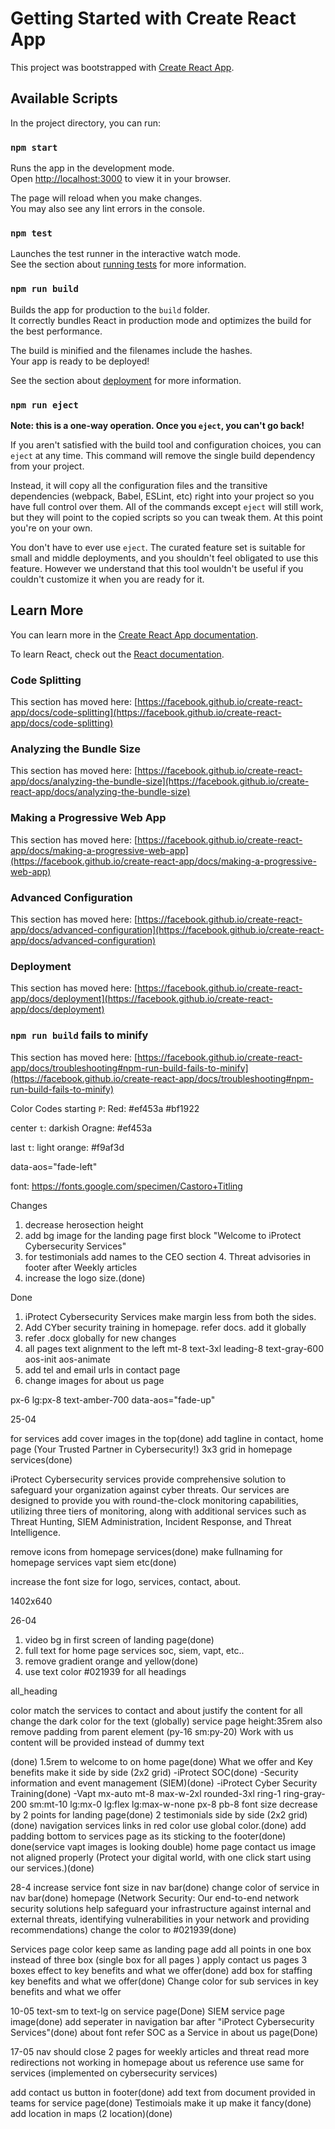 # Getting Started with Create React App

This project was bootstrapped with [Create React App](https://github.com/facebook/create-react-app).

## Available Scripts

In the project directory, you can run:

### `npm start`

Runs the app in the development mode.\
Open [http://localhost:3000](http://localhost:3000) to view it in your browser.

The page will reload when you make changes.\
You may also see any lint errors in the console.

### `npm test`

Launches the test runner in the interactive watch mode.\
See the section about [running tests](https://facebook.github.io/create-react-app/docs/running-tests) for more information.

### `npm run build`

Builds the app for production to the `build` folder.\
It correctly bundles React in production mode and optimizes the build for the best performance.

The build is minified and the filenames include the hashes.\
Your app is ready to be deployed!

See the section about [deployment](https://facebook.github.io/create-react-app/docs/deployment) for more information.

### `npm run eject`

**Note: this is a one-way operation. Once you `eject`, you can't go back!**

If you aren't satisfied with the build tool and configuration choices, you can `eject` at any time. This command will remove the single build dependency from your project.

Instead, it will copy all the configuration files and the transitive dependencies (webpack, Babel, ESLint, etc) right into your project so you have full control over them. All of the commands except `eject` will still work, but they will point to the copied scripts so you can tweak them. At this point you're on your own.

You don't have to ever use `eject`. The curated feature set is suitable for small and middle deployments, and you shouldn't feel obligated to use this feature. However we understand that this tool wouldn't be useful if you couldn't customize it when you are ready for it.

## Learn More

You can learn more in the [Create React App documentation](https://facebook.github.io/create-react-app/docs/getting-started).

To learn React, check out the [React documentation](https://reactjs.org/).

### Code Splitting

This section has moved here: [https://facebook.github.io/create-react-app/docs/code-splitting](https://facebook.github.io/create-react-app/docs/code-splitting)

### Analyzing the Bundle Size

This section has moved here: [https://facebook.github.io/create-react-app/docs/analyzing-the-bundle-size](https://facebook.github.io/create-react-app/docs/analyzing-the-bundle-size)

### Making a Progressive Web App

This section has moved here: [https://facebook.github.io/create-react-app/docs/making-a-progressive-web-app](https://facebook.github.io/create-react-app/docs/making-a-progressive-web-app)

### Advanced Configuration

This section has moved here: [https://facebook.github.io/create-react-app/docs/advanced-configuration](https://facebook.github.io/create-react-app/docs/advanced-configuration)

### Deployment

This section has moved here: [https://facebook.github.io/create-react-app/docs/deployment](https://facebook.github.io/create-react-app/docs/deployment)

### `npm run build` fails to minify

This section has moved here: [https://facebook.github.io/create-react-app/docs/troubleshooting#npm-run-build-fails-to-minify](https://facebook.github.io/create-react-app/docs/troubleshooting#npm-run-build-fails-to-minify)

Color Codes
starting `P`: Red: #ef453a #bf1922

center `t`: darkish Oragne: #ef453a

last `t`: light orange: #f9af3d

data-aos="fade-left"

font: https://fonts.google.com/specimen/Castoro+Titling

Changes

1. decrease herosection height
2. add bg image for the landing page first block "Welcome to iProtect Cybersecurity Services"
3. for testimonials add names to the CEO section 4. Threat advisories in footer after Weekly articles
4. increase the logo size.(done)

Done

1. iProtect Cybersecurity Services make margin less from both the sides.
2. Add CYber security training in homepage. refer docs. add it globally
3. refer .docx globally for new changes
4. all pages text alignment to the left
   mt-8 text-3xl leading-8 text-gray-600 aos-init aos-animate
5. add tel and email urls in contact page
6. change images for about us page

px-6 lg:px-8
text-amber-700
data-aos="fade-up"

25-04

for services add cover images in the top(done)
add tagline in contact, home page (Your Trusted Partner in Cybersecurity!)
3x3 grid in homepage services(done)

iProtect Cybersecurity services provide comprehensive solution to safeguard your organization against cyber threats. Our services are designed to provide you with round-the-clock monitoring capabilities, utilizing three tiers of monitoring, along with additional services such as Threat Hunting, SIEM Administration, Incident Response, and Threat Intelligence.

remove icons from homepage services(done)
make fullnaming for homepage services vapt siem etc(done)

increase the font size for logo, services, contact, about.

1402x640

26-04

1. video bg in first screen of landing page(done)
2. full text for home page services soc, siem, vapt, etc..
3. remove gradient orange and yellow(done)
4. use text color #021939 for all headings

all_heading

color match the services to contact and about
justify the content for all
change the dark color for the text (globally)
service page height:35rem also remove padding from parent element (py-16 sm:py-20)
Work with us content will be provided instead of dummy text

(done)
1.5rem to welcome to on home page(done)
What we offer and Key benefits make it side by side (2x2 grid)
-iProtect SOC(done)
-Security information and event management (SIEM)(done)
-iProtect Cyber Security Training(done)
-Vapt
mx-auto mt-8 max-w-2xl rounded-3xl ring-1 ring-gray-200 sm:mt-10 lg:mx-0 lg:flex lg:max-w-none px-8 pb-8
font size decrease by 2 points for landing page(done)
2 testimonials side by side (2x2 grid) (done)
navigation services links in red color use global color.(done)
add padding bottom to services page as its sticking to the footer(done)
done(service vapt images is looking double)
home page contact us image not aligned properly (Protect your digital world, with one click start using our services.)(done)

28-4
increase service font size in nav bar(done)
change color of service in nav bar(done)
homepage (Network Security: Our end-to-end network security solutions help safeguard your infrastructure against internal and external threats, identifying vulnerabilities in your network and providing recommendations) change the color to #021939(done)

Services page color keep same as landing page
add all points in one box instead of three box (single box for all pages )
apply contact us pages 3 boxes effect to key benefits and what we offer(done)
add box for staffing key benefits and what we offer(done)
Change color for sub services in key benefits and what we offer

10-05
text-sm to text-lg on service page(Done)
SIEM service page image(done)
add seperater in navigation bar after "iProtect Cybersecurity Services"(done)
about font refer SOC as a Service in about us page(Done)

17-05
nav should close
2 pages for weekly articles and threat
read more redirections not working in homepage
about us reference use same for services (implemented on cybersecurity services)

add contact us button in footer(done)
add text from document provided in teams for service page(done)
Testimoials make it up make it fancy(done)
add location in maps (2 location)(done)
